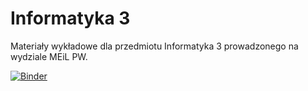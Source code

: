 # Informatyka 3
Materiały wykładowe dla przedmiotu Informatyka 3 prowadzonego na wydziale MEiL PW.

[![Binder](https://mybinder.org/badge_logo.svg)](https://mybinder.org/v2/gh/git@github.com:sgepner/info_3.git/master)
